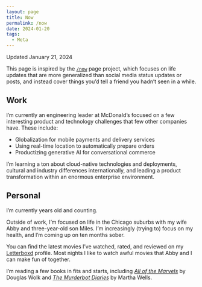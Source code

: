 ```yaml
---
layout: page
title: Now
permalink: /now
date: 2024-01-20
tags:
  - Meta
---
```

<time>Updated January 21, 2024</time>

This page is inspired by the [`/now`](https://nownownow.com/about) page project, which focuses on life updates that are more generalized than social media status updates or posts, and instead cover things you’d tell a friend you hadn’t seen in a while.

## Work

I’m currently an engineering leader at McDonald’s focused on a few interesting product and technology challenges that few other companies have. These include:

- Globalization for mobile payments and delivery services
- Using real-time location to automatically prepare orders
- Productizing generative AI for conversational commerce

I’m learning a ton about cloud-native technologies and deployments, cultural and industry differences internationally, and leading a product transformation within an enormous enterprise environment.

## Personal 

I’m currently <script>document.write(`${(new Date()-new Date("1991-07-26T13:44:00Z"))/1000/60/60/24/365.25}`)</script> years old and counting.

Outside of work, I’m focused on life in the Chicago suburbs with my wife Abby and three-year-old son Miles. I’m increasingly (trying to) focus on my health, and I’m coming up on ten months sober.

You can find the latest movies I’ve watched, rated, and reviewed on my [Letterboxd](https://letterboxd.com/conmas) profile. Most nights I like to watch awful movies that Abby and I can make fun of together.

I’m reading a few books in fits and starts, including [*All of the Marvels*](https://apple.co/3U85Oub) by Douglas Wolk and [*The Murderbot Diaries*](https://apple.co/48DqfDJ) by Martha Wells.